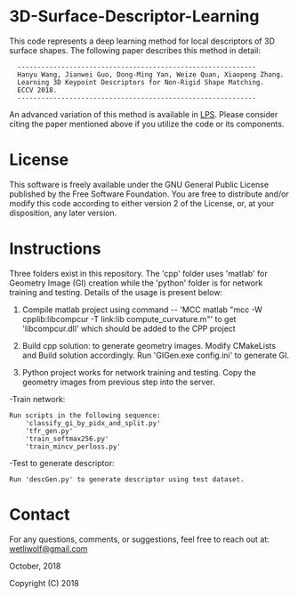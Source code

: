 # 3D-Surface-Descriptor-Learning

This code represents a deep learning method for local descriptors of 3D surface shapes. The following paper describes this method in detail:

      ------------------------------------------------------------
      Hanyu Wang, Jianwei Guo, Dong-Ming Yan, Weize Quan, Xiaopeng Zhang. 
      Learning 3D Keypoint Descriptors for Non-Rigid Shape Matching. 
      ECCV 2018.
      ------------------------------------------------------------

An advanced variation of this method is available in [LPS](https://github.com/yiqun-wang/LPS). Please consider citing the paper mentioned above if you utilize the code or its components.

# License

This software is freely available under the GNU General Public License published by the Free Software Foundation. You are free to distribute and/or modify this code according to either version 2 of the License, or, at your disposition, any later version.

# Instructions

Three folders exist in this repository. The 'cpp' folder uses 'matlab' for Geometry Image (GI) creation while the 'python' folder is for network training and testing. Details of the usage is present below:

1. Compile matlab project using command -- 'MCC matlab "mcc -W cpplib:libcompcur -T link:lib compute_curvature.m"' to get 'libcompcur.dll' which should be added to the CPP project

2. Build cpp solution: to generate geometry images. Modify CMakeLists and Build solution accordingly. Run 'GIGen.exe config.ini' to generate GI.

3. Python project works for network training and testing. Copy the geometry images from previous step into the server.

-Train network:

    Run scripts in the following sequence:
    	'classify_gi_by_pidx_and_split.py'
    	'tfr_gen.py'
    	'train_softmax256.py'
    	'train_mincv_perloss.py'

-Test to generate descriptor:

    Run 'descGen.py' to generate descriptor using test dataset.

# Contact

For any questions, comments, or suggestions, feel free to reach out at: wetliwolf@gmail.com

October, 2018

Copyright (C) 2018 